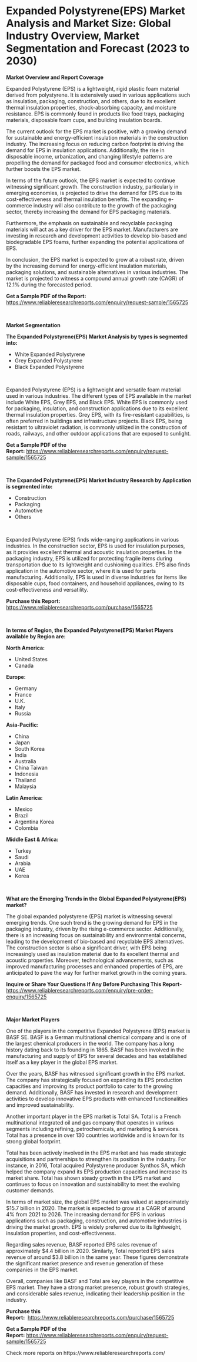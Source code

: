 <p><h1>Expanded Polystyrene(EPS) Market Analysis and Market Size: Global Industry Overview, Market Segmentation and Forecast (2023 to 2030)</h1></p><p><strong>Market Overview and Report Coverage</strong></p>
<p><p>Expanded Polystyrene (EPS) is a lightweight, rigid plastic foam material derived from polystyrene. It is extensively used in various applications such as insulation, packaging, construction, and others, due to its excellent thermal insulation properties, shock-absorbing capacity, and moisture resistance. EPS is commonly found in products like food trays, packaging materials, disposable foam cups, and building insulation boards.</p><p>The current outlook for the EPS market is positive, with a growing demand for sustainable and energy-efficient insulation materials in the construction industry. The increasing focus on reducing carbon footprint is driving the demand for EPS in insulation applications. Additionally, the rise in disposable income, urbanization, and changing lifestyle patterns are propelling the demand for packaged food and consumer electronics, which further boosts the EPS market.</p><p>In terms of the future outlook, the EPS market is expected to continue witnessing significant growth. The construction industry, particularly in emerging economies, is projected to drive the demand for EPS due to its cost-effectiveness and thermal insulation benefits. The expanding e-commerce industry will also contribute to the growth of the packaging sector, thereby increasing the demand for EPS packaging materials.</p><p>Furthermore, the emphasis on sustainable and recyclable packaging materials will act as a key driver for the EPS market. Manufacturers are investing in research and development activities to develop bio-based and biodegradable EPS foams, further expanding the potential applications of EPS.</p><p>In conclusion, the EPS market is expected to grow at a robust rate, driven by the increasing demand for energy-efficient insulation materials, packaging solutions, and sustainable alternatives in various industries. The market is projected to witness a compound annual growth rate (CAGR) of 12.1% during the forecasted period.</p></p>
<p><strong>Get a Sample PDF of the Report:</strong> <a href="https://www.reliableresearchreports.com/enquiry/request-sample/1565725">https://www.reliableresearchreports.com/enquiry/request-sample/1565725</a></p>
<p>&nbsp;</p>
<p><strong>Market Segmentation</strong></p>
<p><strong>The Expanded Polystyrene(EPS) Market Analysis by types is segmented into:</strong></p>
<p><ul><li>White Expanded Polystyrene</li><li>Grey Expanded Polystyrene</li><li>Black Expanded Polystyrene</li></ul></p>
<p>&nbsp;</p>
<p><p>Expanded Polystyrene (EPS) is a lightweight and versatile foam material used in various industries. The different types of EPS available in the market include White EPS, Grey EPS, and Black EPS. White EPS is commonly used for packaging, insulation, and construction applications due to its excellent thermal insulation properties. Grey EPS, with its fire-resistant capabilities, is often preferred in buildings and infrastructure projects. Black EPS, being resistant to ultraviolet radiation, is commonly utilized in the construction of roads, railways, and other outdoor applications that are exposed to sunlight.</p></p>
<p><strong>Get a Sample PDF of the Report:</strong>&nbsp;<a href="https://www.reliableresearchreports.com/enquiry/request-sample/1565725">https://www.reliableresearchreports.com/enquiry/request-sample/1565725</a></p>
<p>&nbsp;</p>
<p><strong>The Expanded Polystyrene(EPS) Market Industry Research by Application is segmented into:</strong></p>
<p><ul><li>Construction</li><li>Packaging</li><li>Automotive</li><li>Others</li></ul></p>
<p>&nbsp;</p>
<p><p>Expanded Polystyrene (EPS) finds wide-ranging applications in various industries. In the construction sector, EPS is used for insulation purposes, as it provides excellent thermal and acoustic insulation properties. In the packaging industry, EPS is utilized for protecting fragile items during transportation due to its lightweight and cushioning qualities. EPS also finds application in the automotive sector, where it is used for parts manufacturing. Additionally, EPS is used in diverse industries for items like disposable cups, food containers, and household appliances, owing to its cost-effectiveness and versatility.</p></p>
<p><strong>Purchase this Report:</strong>&nbsp; <a href="https://www.reliableresearchreports.com/purchase/1565725">https://www.reliableresearchreports.com/purchase/1565725</a></p>
<p>&nbsp;</p>
<p><strong>In terms of Region, the Expanded Polystyrene(EPS) Market Players available by Region are:</strong></p>
<p>
    <p> <strong> North America: </strong>
        <ul>
            <li>United States</li>
            <li>Canada</li>
        </ul>
        </p> 
    <p> <strong> Europe: </strong>
        <ul>
            <li>Germany</li>
            <li>France</li>
            <li>U.K.</li>
            <li>Italy</li>
            <li>Russia</li>
        </ul>
        </p> 
    <p> <strong> Asia-Pacific: </strong>
        <ul>
            <li>China</li>
            <li>Japan</li>
            <li>South Korea</li>
            <li>India</li>
            <li>Australia</li>
            <li>China Taiwan</li>
            <li>Indonesia</li>
            <li>Thailand</li>
            <li>Malaysia</li>
        </ul>
        </p> 
    <p> <strong> Latin America: </strong>
        <ul>
            <li>Mexico</li>
            <li>Brazil</li>
            <li>Argentina Korea</li>
            <li>Colombia</li>
        </ul>
        </p> 
    <p> <strong> Middle East & Africa: </strong>
        <ul>
            <li>Turkey</li>
            <li>Saudi</li>
            <li>Arabia</li>
            <li>UAE</li>
            <li>Korea</li>
        </ul>
    </p>
    </p>
<p>&nbsp;</p>
<p><strong>What are the Emerging Trends in the Global Expanded Polystyrene(EPS) market?</strong></p>
<p><p>The global expanded polystyrene (EPS) market is witnessing several emerging trends. One such trend is the growing demand for EPS in the packaging industry, driven by the rising e-commerce sector. Additionally, there is an increasing focus on sustainability and environmental concerns, leading to the development of bio-based and recyclable EPS alternatives. The construction sector is also a significant driver, with EPS being increasingly used as insulation material due to its excellent thermal and acoustic properties. Moreover, technological advancements, such as improved manufacturing processes and enhanced properties of EPS, are anticipated to pave the way for further market growth in the coming years.</p></p>
<p><strong>Inquire or Share Your Questions If Any Before Purchasing This Report</strong>- <a href="https://www.reliableresearchreports.com/enquiry/pre-order-enquiry/1565725">https://www.reliableresearchreports.com/enquiry/pre-order-enquiry/1565725</a></p>
<p>&nbsp;</p>
<p><strong>Major Market Players</strong></p>
<p><p>One of the players in the competitive Expanded Polystyrene (EPS) market is BASF SE. BASF is a German multinational chemical company and is one of the largest chemical producers in the world. The company has a long history dating back to its founding in 1865. BASF has been involved in the manufacturing and supply of EPS for several decades and has established itself as a key player in the global EPS market.</p><p>Over the years, BASF has witnessed significant growth in the EPS market. The company has strategically focused on expanding its EPS production capacities and improving its product portfolio to cater to the growing demand. Additionally, BASF has invested in research and development activities to develop innovative EPS products with enhanced functionalities and improved sustainability.</p><p>Another important player in the EPS market is Total SA. Total is a French multinational integrated oil and gas company that operates in various segments including refining, petrochemicals, and marketing & services. Total has a presence in over 130 countries worldwide and is known for its strong global footprint.</p><p>Total has been actively involved in the EPS market and has made strategic acquisitions and partnerships to strengthen its position in the industry. For instance, in 2016, Total acquired Polystyrene producer Synthos SA, which helped the company expand its EPS production capacities and increase its market share. Total has shown steady growth in the EPS market and continues to focus on innovation and sustainability to meet the evolving customer demands.</p><p>In terms of market size, the global EPS market was valued at approximately $15.7 billion in 2020. The market is expected to grow at a CAGR of around 4% from 2021 to 2026. The increasing demand for EPS in various applications such as packaging, construction, and automotive industries is driving the market growth. EPS is widely preferred due to its lightweight, insulation properties, and cost-effectiveness.</p><p>Regarding sales revenue, BASF reported EPS sales revenue of approximately $4.4 billion in 2020. Similarly, Total reported EPS sales revenue of around $3.8 billion in the same year. These figures demonstrate the significant market presence and revenue generation of these companies in the EPS market.</p><p>Overall, companies like BASF and Total are key players in the competitive EPS market. They have a strong market presence, robust growth strategies, and considerable sales revenue, indicating their leadership position in the industry.</p></p>
<p><strong>Purchase this Report:</strong>&nbsp;&nbsp;<a href="https://www.reliableresearchreports.com/purchase/1565725">https://www.reliableresearchreports.com/purchase/1565725</a></p>
<p></p>
<p><strong>Get a Sample PDF of the Report:</strong>&nbsp;<a href="https://www.reliableresearchreports.com/enquiry/request-sample/1565725">https://www.reliableresearchreports.com/enquiry/request-sample/1565725</a></p>
<p>Check more reports on https://www.reliableresearchreports.com/</p>